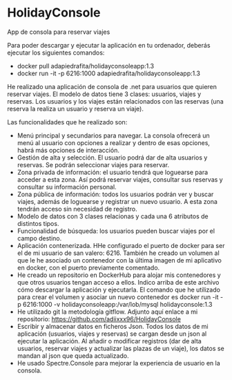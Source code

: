 # HolidayConsole
App de consola para reservar viajes

Para poder descargar y ejecutar la aplicación en tu ordenador, deberás ejecutar los siguientes comandos:
- docker pull adapiedrafita/holidayconsoleapp:1.3
- docker run -it -p 6216:1000 adapiedrafita/holidayconsoleapp:1.3

He realizado una aplicación de consola de .net para usuarios que quieren reservar viajes.
El modelo de datos tiene 3 clases: usuarios, viajes y reservas. Los usuarios y los viajes están relacionados con las reservas (una reserva la realiza un usuario y reserva un viaje).

Las funcionalidades que he realizado son:
- Menú principal y secundarios para navegar. La consola ofrecerá un menú al usuario con opciones a realizar y dentro de esas opciones, habrá más opciones de interacción.
- Gestión de alta y selección. El usuario podrá dar de alta usuarios y reservas. Se podrán seleccionar viajes para reservar.
- Zona privada de información: el usuario tendrá que loguearse para acceder a esta zona. Así podrá reservar viajes, consultar sus reservas y consultar su información personal.
- Zona pública de información: todos los usuarios podrán ver y buscar viajes, además de loguearse y registrar un nuevo usuario. A esta zona tendrán acceso sin necesidad de registro.
- Modelo de datos con 3 clases relacionas y cada una 6 atributos de distintos tipos.
- Funcionalidad de búsqueda: los usuarios pueden buscar viajes por el campo destino.
- Aplicación contenerizada. HHe configurado el puerto de docker para ser el de mi usuario de san valero: 	6216. También he creado un volumen al que le he asociado un contenedor con la última imagen de mi aplicativo en docker, con el puerto previamente comentado.
- He creado un repositorio en DockerHub para alojar mis contenedores y que otros usuarios tengan acceso a ellos. Indico arriba de este archivo cómo descargar la aplicación y ejecutarla.
El comando que he utilizado para crear el volumen y asociar un nuevo contenedor es docker run -it -p 6216:1000 -v holidayconsoleapp:/var/lob/mysql holidayconsole:1.3
- He utilizado git  la metodología gitflow. Adjunto aquí enlace a mi repositorio: https://github.com/adiixxx96/HolidayConsole
- Escribir y almacenar datos en ficheros Json. Todos los datos de mi aplicación (usuarios, viajes y reservas) se cargan desde un json al ejecutar la aplicación. Al añadir o modificar registros (dar de alta usuarios, reservar viajes y actualizar las plazas de un viaje), los datos se mandan al json que queda actualizado.
- He usado Spectre.Console para mejorar la experiencia de usuario en la consola.
